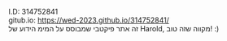 I.D: 314752841\
gitub.io: https://wed-2023.github.io/314752841/ \
זה אתר פיקטבי שמבוסס על המימ הידוע של Harold, מקווה שזה טוב! :)

